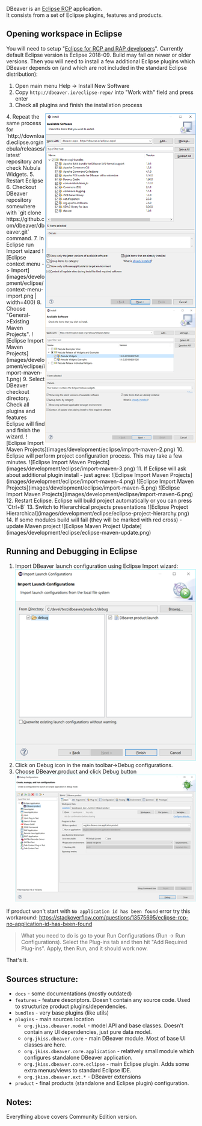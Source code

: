 DBeaver is an [Eclipse RCP](https://wiki.eclipse.org/Rich_Client_Platform) application.  
It consists from a set of Eclipse plugins, features and products.

## Opening workspace in Eclipse

You will need to setup "<a href="https://www.eclipse.org/downloads/packages/release/2018-09/r/eclipse-ide-rcp-and-rap-developers">Eclipse for RCP and RAP developers</a>". Currently default Eclipse version is Eclipse 2018-09. Build may fail on newer or older versions.
Then you will need to install a few additional Eclipse plugins which DBeaver depends on (and which are not included in the standard Eclipse distribution):
1. Open main menu Help -> Install New Software
2. Copy `http://dbeaver.io/eclipse-repo/` into "Work with" field and press enter
3. Check all plugins and finish the installation process
<img src="images/development/eclipse/dbv_repo.png" width="400" align="right"/>
4. Repeat the same process for `http://download.eclipse.org/nebula/releases/latest` repository and check Nubula Widgets.
<img src="images/development/eclipse/nebula-repo.png" width="400" align="right"/>
5. Restart Eclipse
6. Checkout DBeaver repository somewhere with `git clone https://github.com/dbeaver/dbeaver.git` command.
7. In Eclipse run Import wizard
![Eclipse context menu -> Import](images/development/eclipse/context-menu-import.png | width=400)
8. Choose "General->Existing Maven Projects".  
![Eclipse Import Maven Projects](images/development/eclipse/import-maven-1.png)
9. Select DBeaver checkout directory. Check all plugins and features Eclipse will find and finish the wizard.  
![Eclipse Import Maven Projects](images/development/eclipse/import-maven-2.png)
10. Eclipse will perform project configuration process. This may take a few minutes.
![Eclipse Import Maven Projects](images/development/eclipse/import-maven-3.png)
11. If Eclipse will ask about additional plugin install - just agree:
![Eclipse Import Maven Projects](images/development/eclipse/import-maven-4.png) ![Eclipse Import Maven Projects](images/development/eclipse/import-maven-5.png) ![Eclipse Import Maven Projects](images/development/eclipse/import-maven-6.png)
12. Restart Eclipse. Eclipse will build project automatically or you can press `Ctrl+B`
13. Switch to Hierarchical projects presentations
![Eclipse Project Hierarchical](images/development/eclipse/eclipse-project-hierarchy.png)
14. If some modules build will fail (they will be marked with red cross) - update Maven project
![Eclipse Maven Project Update](images/development/eclipse/eclipse-maven-update.png)

## Running and Debugging in Eclipse

1. Import DBeaver launch configuration using Eclipse Import wizard:
![](images/development/eclipse/import-launch-configuration.png)
2. Click on Debug icon in the main toolbar->Debug configurations.
3. Choose DBeaver.product and click Debug button
![](images/development/eclipse/debug-dialog.png)

If product won't start with `No application id has been found` error try this workaround:
https://stackoverflow.com/questions/13575695/eclipse-rcp-no-application-id-has-been-found  
> What you need to do is go to your Run Configurations (Run -> Run Configurations). Select the Plug-ins tab and then hit "Add Required Plug-ins". Apply, then Run, and it should work now.

That's it.

## Sources structure:
- `docs` - some documentations (mostly outdated)
- `features` - feature descriptors. Doesn't contain any source code. Used to structurize product plugins/dependencies.
- `bundles` - very base plugins (like utils)
- `plugins` - main sources location
  - `org.jkiss.dbeaver.model` - model API and base classes. Doesn't contain any UI dependencies, just pure data model.
  - `org.jkiss.dbeaver.core` - main DBeaver module. Most of base UI classes are here.
  - `org.jkiss.dbeaver.core.application` - relatively small module which configures standalone DBeaver application.
  - `org.jkiss.dbeaver.core.eclipse` - main Eclipse plugin. Adds some extra menus/views to standard Eclipse IDE.
  - `org.jkiss.dbeaver.ext.*` - DBeaver extensions
- `product` - final products (standalone and Eclipse plugin) configuration.

## Notes:
Everything above covers Community Edition version.  
